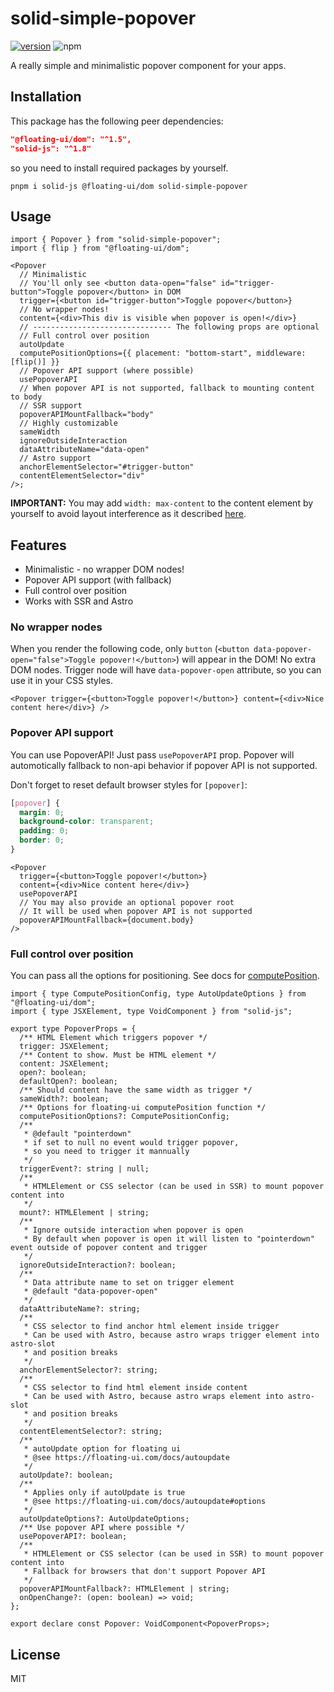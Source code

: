 # solid-simple-popover

[![version](https://img.shields.io/npm/v/solid-simple-popover?style=for-the-badge)](https://www.npmjs.com/package/solid-simple-popover)
![npm](https://img.shields.io/npm/dw/solid-simple-popover?style=for-the-badge)

A really simple and minimalistic popover component for your apps.

## Installation

This package has the following peer dependencies:

```json
"@floating-ui/dom": "^1.5",
"solid-js": "^1.8"
```

so you need to install required packages by yourself.

`pnpm i solid-js @floating-ui/dom solid-simple-popover`

## Usage

```tsx
import { Popover } from "solid-simple-popover";
import { flip } from "@floating-ui/dom";

<Popover
  // Minimalistic
  // You'll only see <button data-open="false" id="trigger-button">Toggle popover</button> in DOM
  trigger={<button id="trigger-button">Toggle popover</button>}
  // No wrapper nodes!
  content={<div>This div is visible when popover is open!</div>}
  // ------------------------------- The following props are optional
  // Full control over position
  autoUpdate
  computePositionOptions={{ placement: "bottom-start", middleware: [flip()] }}
  // Popover API support (where possible)
  usePopoverAPI
  // When popover API is not supported, fallback to mounting content to body
  // SSR support
  popoverAPIMountFallback="body"
  // Highly customizable
  sameWidth
  ignoreOutsideInteraction
  dataAttributeName="data-open"
  // Astro support
  anchorElementSelector="#trigger-button"
  contentElementSelector="div"
/>;
```

**IMPORTANT:** You may add `width: max-content` to the content element by yourself to avoid layout interference as it described [here](https://floating-ui.com/docs/computeposition#initial-layout).

## Features

- Minimalistic - no wrapper DOM nodes!
- Popover API support (with fallback)
- Full control over position
- Works with SSR and Astro

### No wrapper nodes

When you render the following code, only `button` (`<button data-popover-open="false">Toggle popover!</button>`) will appear in the DOM! No extra DOM nodes. Trigger node will have `data-popover-open` attribute, so you can use it in your CSS styles.

```tsx
<Popover trigger={<button>Toggle popover!</button>} content={<div>Nice content here</div>} />
```

### Popover API support

You can use PopoverAPI! Just pass `usePopoverAPI` prop. Popover will automotically fallback to non-api behavior if popover API is not supported.

Don't forget to reset default browser styles for `[popover]`:

```css
[popover] {
  margin: 0;
  background-color: transparent;
  padding: 0;
  border: 0;
}
```

```tsx
<Popover
  trigger={<button>Toggle popover!</button>}
  content={<div>Nice content here</div>}
  usePopoverAPI
  // You may also provide an optional popover root
  // It will be used when popover API is not supported
  popoverAPIMountFallback={document.body}
/>
```

### Full control over position

You can pass all the options for positioning. See docs for [computePosition](https://floating-ui.com/docs/computePosition).

```tsx
import { type ComputePositionConfig, type AutoUpdateOptions } from "@floating-ui/dom";
import { type JSXElement, type VoidComponent } from "solid-js";

export type PopoverProps = {
  /** HTML Element which triggers popover */
  trigger: JSXElement;
  /** Content to show. Must be HTML element */
  content: JSXElement;
  open?: boolean;
  defaultOpen?: boolean;
  /** Should content have the same width as trigger */
  sameWidth?: boolean;
  /** Options for floating-ui computePosition function */
  computePositionOptions?: ComputePositionConfig;
  /**
   * @default "pointerdown"
   * if set to null no event would trigger popover,
   * so you need to trigger it mannually
   */
  triggerEvent?: string | null;
  /**
   * HTMLElement or CSS selector (can be used in SSR) to mount popover content into
   */
  mount?: HTMLElement | string;
  /**
   * Ignore outside interaction when popover is open
   * By default when popover is open it will listen to "pointerdown" event outside of popover content and trigger
   */
  ignoreOutsideInteraction?: boolean;
  /**
   * Data attribute name to set on trigger element
   * @default "data-popover-open"
   */
  dataAttributeName?: string;
  /**
   * CSS selector to find anchor html element inside trigger
   * Can be used with Astro, because astro wraps trigger element into astro-slot
   * and position breaks
   */
  anchorElementSelector?: string;
  /**
   * CSS selector to find html element inside content
   * Can be used with Astro, because astro wraps element into astro-slot
   * and position breaks
   */
  contentElementSelector?: string;
  /**
   * autoUpdate option for floating ui
   * @see https://floating-ui.com/docs/autoupdate
   */
  autoUpdate?: boolean;
  /**
   * Applies only if autoUpdate is true
   * @see https://floating-ui.com/docs/autoupdate#options
   */
  autoUpdateOptions?: AutoUpdateOptions;
  /** Use popover API where possible */
  usePopoverAPI?: boolean;
  /**
   * HTMLElement or CSS selector (can be used in SSR) to mount popover content into
   * Fallback for browsers that don't support Popover API
   */
  popoverAPIMountFallback?: HTMLElement | string;
  onOpenChange?: (open: boolean) => void;
};

export declare const Popover: VoidComponent<PopoverProps>;
```

## License

MIT
